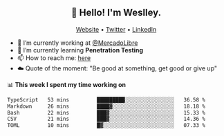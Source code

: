 <h2 align="center">👋 Hello! I'm Weslley.</h2>
<p align="center">
  <a href="http://weslleyneri.com.br">Website</a> •
  <a href="https://twitter.com/Weslley_Neri">Twitter</a> •
  <a href="https://www.linkedin.com/in/weslley-neri-3658908b">LinkedIn</a>
</p>


- 🔭 I’m currently working at [@MercadoLibre](https://github.com/mercadolibre)
- 🌱 I’m currently learning **Penetration Testing**
- 📫 How to reach me: [here](mailto:weslley39@gmail.com)
- ☁️ Quote of the moment: "Be good at something, get good or give up"

📊 **This week I spent my time working on**
<!--START_SECTION:waka-->

```txt
TypeScript   53 mins         █████████░░░░░░░░░░░░░░░░   36.58 %
Markdown     26 mins         ████▓░░░░░░░░░░░░░░░░░░░░   18.18 %
Bash         22 mins         ███▓░░░░░░░░░░░░░░░░░░░░░   15.33 %
CSV          21 mins         ███▓░░░░░░░░░░░░░░░░░░░░░   14.36 %
TOML         10 mins         █▓░░░░░░░░░░░░░░░░░░░░░░░   07.33 %
```

<!--END_SECTION:waka-->

<!-- Inspired by https://github.com/gruselhaus/gruselhaus -->